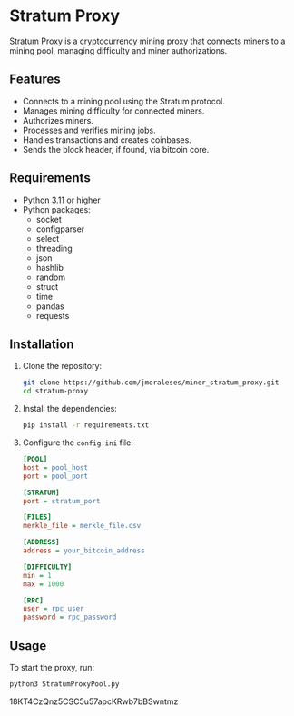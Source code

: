 # Stratum Proxy

Stratum Proxy is a cryptocurrency mining proxy that connects miners to a mining pool, managing difficulty and miner authorizations.

## Features

- Connects to a mining pool using the Stratum protocol.
- Manages mining difficulty for connected miners.
- Authorizes miners.
- Processes and verifies mining jobs.
- Handles transactions and creates coinbases.
- Sends the block header, if found, via bitcoin core.

## Requirements

- Python 3.11 or higher
- Python packages:
  - socket
  - configparser
  - select
  - threading
  - json
  - hashlib
  - random
  - struct
  - time
  - pandas
  - requests

## Installation

1. Clone the repository:
    ```sh
    git clone https://github.com/jmoraleses/miner_stratum_proxy.git
    cd stratum-proxy
    ```

2. Install the dependencies:
    ```sh
    pip install -r requirements.txt
    ```

3. Configure the `config.ini` file:
    ```ini
    [POOL]
    host = pool_host
    port = pool_port

    [STRATUM]
    port = stratum_port

    [FILES]
    merkle_file = merkle_file.csv

    [ADDRESS]
    address = your_bitcoin_address

    [DIFFICULTY]
    min = 1
    max = 1000

    [RPC]
    user = rpc_user
    password = rpc_password
    ```

## Usage

To start the proxy, run:
```sh
python3 StratumProxyPool.py
```


18KT4CzQnz5CSC5u57apcKRwb7bBSwntmz
